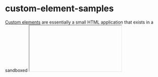 # custom-element-samples
[Custom elements](https://developer.kenticocloud.com/v1/docs/extending-kentico-cloud-beta) are essentially a small HTML application that exists in a sandboxed <iframe> and interacts with the [Kentico Cloud](https://kenticocloud.com/) app through the Custom elements API.

This repository contains samples of html web pages that can be used in Custom element content type.

[![Forums](https://img.shields.io/badge/chat-on%20forums-orange.svg)](https://forums.kenticocloud.com)

# Custom elements' samples overview
## ColorPicker
[ColorPicker](https://github.com/Kentico/custom-element-samples/blob/master/ColorPicker/color-picker.html) is an simple custom element, based on [color-picker](https://github.com/tovic/color-picker) JavaScript library. It allows user to choose a color from palette and sets it as a HEX string, e.g. 'ff0000' for red color, '00ff00' for green and so on. Selected color is being seen as custom element's background. When custom element is disabled, palette is visible as a bit shadowed and does not react on mouse click.

## Images storage
TODO ([Flickr](https://www.flickr.com/about))

## Markdown editor
TODO ([SimpleMDE](https://simplemde.com/))

# How to create a custom element
Detailed user-guide you can find in [documentation](https://developer.kenticocloud.com/v1/docs/extending-kentico-cloud-beta)

# Feedback & Contributing

Check out the [contributing](https://github.com/Kentico/delivery-sdk-net/blob/master/CONTRIBUTING.md) page to see the best places to file issues, start discussions, and begin contributing.

You can contribute by adding your custom element here. Create html web page with some functionality, describe in readme file what your element does and send us a pull request.

TODO Add Analytics
